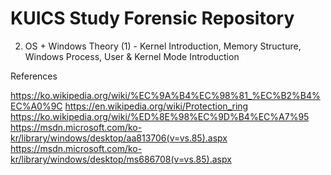 KUICS Study Forensic Repository
==============================================================================

2.  OS + Windows Theory (1)		- Kernel Introduction, Memory Structure, Windows Process, User & Kernel Mode Introduction

References

https://ko.wikipedia.org/wiki/%EC%9A%B4%EC%98%81_%EC%B2%B4%EC%A0%9C
https://en.wikipedia.org/wiki/Protection_ring<br>
https://ko.wikipedia.org/wiki/%ED%8E%98%EC%9D%B4%EC%A7%95<br>
https://msdn.microsoft.com/ko-kr/library/windows/desktop/aa813706(v=vs.85).aspx<br>
https://msdn.microsoft.com/ko-kr/library/windows/desktop/ms686708(v=vs.85).aspx